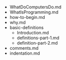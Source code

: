 - WhatDoComputersDo.md
- WhatIsProgramming.md
- how-to-begin.md
- why.md
- basic-definitions
	- Introduction.md	
	- definitions-part-1.md
	- definition-part-2.md
- comments.md
- indentation.md
